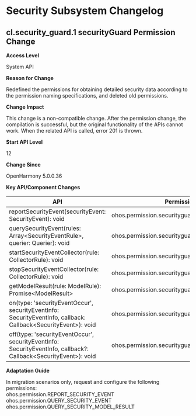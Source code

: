 # Security Subsystem Changelog

## cl.security_guard.1 securityGuard Permission Change

**Access Level**

System API

**Reason for Change**

Redefined the permissions for obtaining detailed security data according to the permission naming specifications, and deleted old permissions.

**Change Impact**

This change is a non-compatible change. After the permission change, the compilation is successful, but the original functionality of the APIs cannot work. When the related API is called, error 201 is thrown.

**Start API Level**

12

**Change Since**

OpenHarmony 5.0.0.36

**Key API/Component Changes**

| API| Permission Before the Change| Permission After the Change|
| ------- | ----- | ------ |
| reportSecurityEvent(securityEvent: SecurityEvent): void | ohos.permission.securityguard.REPORT_SECURITY_INFO| ohos.permission.REPORT_SECURITY_EVENT|
| querySecurityEvent(rules: Array&lt;SecurityEventRule&gt;, querier: Querier): void | ohos.permission.securityguard.REQUEST_SECURITY_EVENT_INFO| ohos.permission.QUERY_SECURITY_EVENT|
| startSecurityEventCollector(rule: CollectorRule): void | ohos.permission.securityguard.REQUEST_SECURITY_EVENT_INFO| ohos.permission.QUERY_SECURITY_EVENT|
| stopSecurityEventCollector(rule: CollectorRule): void | ohos.permission.securityguard.REQUEST_SECURITY_EVENT_INFO| ohos.permission.QUERY_SECURITY_EVENT|
| getModelResult(rule: ModelRule): Promise&lt;ModelResult&gt; | ohos.permission.securityguard.REQUEST_SECURITY_MODEL_RESULT| ohos.permission.QUERY_SECURITY_MODEL_RESULT|
| on(type: 'securityEventOccur', securityEventInfo: SecurityEventInfo, callback: Callback&lt;SecurityEvent&gt;): void | ohos.permission.securityguard.REQUEST_SECURITY_EVENT_INFO| ohos.permission.QUERY_SECURITY_EVENT|
| off(type: 'securityEventOccur', securityEventInfo: SecurityEventInfo, callback?: Callback&lt;SecurityEvent&gt;): void | ohos.permission.securityguard.REQUEST_SECURITY_EVENT_INFO| ohos.permission.QUERY_SECURITY_EVENT|

**Adaptation Guide**

In migration scenarios only, request and configure the following permissions:<br>
ohos.permission.REPORT_SECURITY_EVENT<br>
ohos.permission.QUERY_SECURITY_EVENT<br>
ohos.permission.QUERY_SECURITY_MODEL_RESULT
